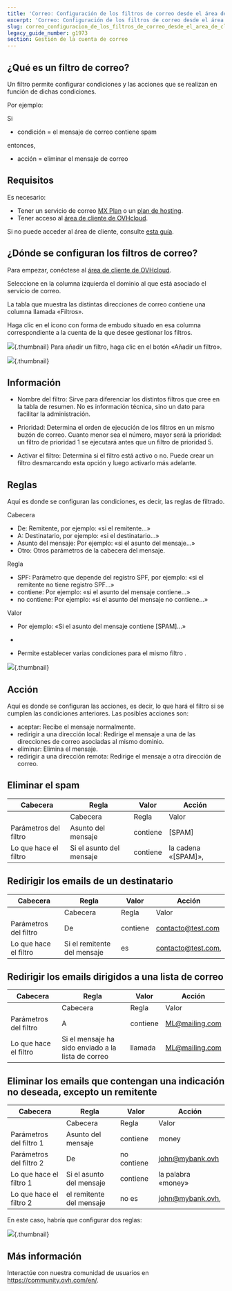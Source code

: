 ```yaml
---
title: 'Correo: Configuración de los filtros de correo desde el área de cliente'
excerpt: 'Correo: Configuración de los filtros de correo desde el área de cliente'
slug: correo_configuracion_de_los_filtros_de_correo_desde_el_area_de_cliente
legacy_guide_number: g1973
section: Gestión de la cuenta de correo
---
```



## ¿Qué es un filtro de correo?
Un filtro permite configurar condiciones y las acciones que se realizan en función de dichas condiciones.

Por ejemplo:

Si

- condición = el mensaje de correo contiene spam

entonces,

- acción = eliminar el mensaje de correo


## Requisitos

Es necesario:

- Tener un servicio de correo [MX Plan](https://www.ovh.es/productos/mxplan.xml) o un [plan de hosting](https://www.ovh.es/hosting/).
- Tener acceso al [área de cliente de OVHcloud](https://ca.ovh.com/auth/?action=gotomanager&from=https://www.ovh.com/world/&ovhSubsidiary=ws).

Si no puede acceder al área de cliente, consulte [esta guía](https://www.ovh.es/g1909.web_hosting_administrar_y_acceder_a_sus_contrasenas).


## ¿Dónde se configuran los filtros de correo?

Para empezar, conéctese al [área de cliente de OVHcloud](https://ca.ovh.com/auth/?action=gotomanager&from=https://www.ovh.com/world/&ovhSubsidiary=ws).

Seleccione en la columna izquierda el dominio al que está asociado el servicio de correo.

La tabla que muestra las distintas direcciones de correo contiene una columna llamada «Filtros».

Haga clic en el icono con forma de embudo situado en esa columna correspondiente a la cuenta de la que desee gestionar los filtros.

![](images/img_3240.jpg){.thumbnail}
Para añadir un filtro, haga clic en el botón «Añadir un filtro».

![](images/img_3239.jpg){.thumbnail}


## Información

- Nombre del filtro: Sirve para diferenciar los distintos filtros que cree en la tabla de resumen. No es información técnica, sino un dato para facilitar la administración.

- Prioridad: Determina el orden de ejecución de los filtros en un mismo buzón de correo. Cuanto menor sea el número, mayor será la prioridad: un filtro de prioridad 1 se ejecutará antes que un filtro de prioridad 5.

- Activar el filtro: Determina si el filtro está activo o no. Puede crear un filtro desmarcando esta opción y luego activarlo más adelante.

## Reglas

Aquí es donde se configuran las condiciones, es decir, las reglas de filtrado.

Cabecera

- De: Remitente, por ejemplo: «si el remitente...»
- A: Destinatario, por ejemplo: «si el destinatario...»
- Asunto del mensaje: Por ejemplo: «si el asunto del mensaje...»
- Otro: Otros parámetros de la cabecera del mensaje.

Regla
- SPF: Parámetro que depende del registro SPF, por ejemplo: «si el remitente no tiene registro SPF...»
- contiene: Por ejemplo: «si el asunto del mensaje contiene...»
- no contiene: Por ejemplo: «si el asunto del mensaje no contiene...»

Valor
- Por ejemplo: «Si el asunto del mensaje contiene [SPAM]...»

+
- Permite establecer varias condiciones para el mismo filtro .


![](images/img_3241.jpg){.thumbnail}

## Acción

Aquí es donde se configuran las acciones, es decir, lo que hará el filtro si se cumplen las condiciones anteriores. Las posibles acciones son:

- aceptar: Recibe el mensaje normalmente.
- redirigir a una dirección local: Redirige el mensaje a una de las direcciones de correo asociadas al mismo dominio.
- eliminar: Elimina el mensaje.
- redirigir a una dirección remota: Redirige el mensaje a otra dirección de correo.

## Eliminar el spam

|Cabecera|Regla|Valor|Acción|
|---|---|---|---|
||Cabecera|Regla|Valor|Acción|
|Parámetros del filtro|Asunto del mensaje|contiene|[SPAM]|eliminar|
|Lo que hace el filtro|Si el asunto del mensaje|contiene|la cadena «[SPAM]»,|entonces, eliminar el mensaje|

## Redirigir los emails de un destinatario

|Cabecera|Regla|Valor|Acción|
|---|---|---|---|
||Cabecera|Regla|Valor|Acción|
|Parámetros del filtro|De|contiene|contacto@test.com|redirigir a una dirección remota: conta@finanzas.com|
|Lo que hace el filtro|Si el remitente del mensaje|es|contacto@test.com,|entonces, reenviar el mensaje a conta@finanzas.com|

## Redirigir los emails dirigidos a una lista de correo

|Cabecera|Regla|Valor|Acción|
|---|---|---|---|
||Cabecera|Regla|Valor|Acción|
|Parámetros del filtro|A|contiene|ML@mailing.com|redirigir a una dirección local:  el@midominio.com|
|Lo que hace el filtro|Si el mensaje ha sido enviado a la lista de correo|llamada|ML@mailing.com|entonces, reenviar el mensaje a mi otra dirección: el@midominio.com|

## Eliminar los emails que contengan una indicación no deseada, excepto un remitente 

|Cabecera|Regla|Valor|Acción|
|---|---|---|---|
||Cabecera|Regla|Valor|Acción|
|Parámetros del filtro 1|Asunto del mensaje|contiene|money|eliminar|
|Parámetros del filtro 2|De|no contiene|john@mybank.ovh|eliminar|
|Lo que hace el filtro 1|Si el asunto del mensaje|contiene|la palabra «money»|y|
|Lo que hace el filtro 2|el remitente del mensaje|no es|john@mybank.ovh,|entonces, eliminar el mensaje|

En este caso, habría que configurar dos reglas:

![](images/img_3242.jpg){.thumbnail}

## Más información

Interactúe con nuestra comunidad de usuarios en <https://community.ovh.com/en/>.
